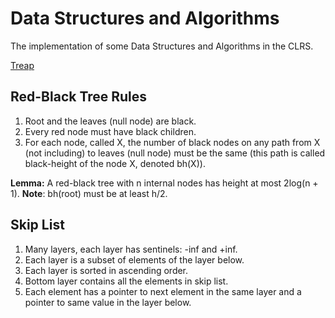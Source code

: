 # Data Structures and Algorithms

The implementation of some Data Structures and Algorithms in the CLRS.

[Treap](https://jeffe.cs.illinois.edu/teaching/algorithms/notes/03-treaps.pdf)

## Red-Black Tree Rules

1. Root and the leaves (null node) are black.
2. Every red node must have black children.
3. For each node, called X, the number of black nodes on any path from X (not including) to leaves (null node) must be the same (this path is called black-height of the node X, denoted bh(X)).

**Lemma:** A red-black tree with n internal nodes has height at most 2log(n + 1). 
**Note**: bh(root) must be at least h/2.

## Skip List

1. Many layers, each layer has sentinels: -inf and +inf.
2. Each layer is a subset of elements of the layer below.
3. Each layer is sorted in ascending order.
4. Bottom layer contains all the elements in skip list.
5. Each element has a pointer to next element in the same layer and a pointer to same value in the layer below.

